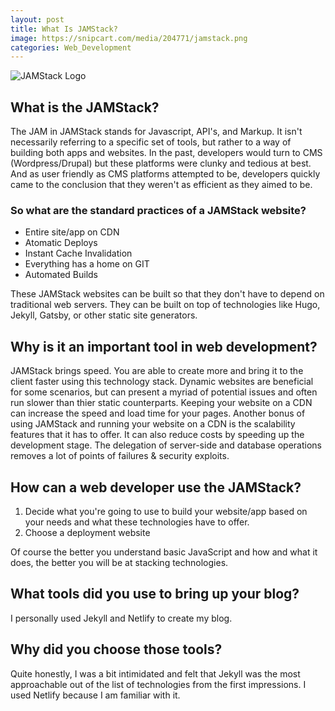 ```yaml
---
layout: post
title: What Is JAMStack?
image: https://snipcart.com/media/204771/jamstack.png
categories: Web_Development
---
```

![JAMStack Logo](https://snipcart.com/media/204771/jamstack.png)

## What is the JAMStack?

The JAM in JAMStack stands for Javascript, API's, and Markup. It isn't necessarily referring to a specific set of tools, but rather to a way of building both apps and websites. In the past, developers would turn to CMS (Wordpress/Drupal) but these platforms were clunky and tedious at best. And as user friendly as CMS platforms attempted to be, developers quickly came to the conclusion that they weren't as efficient as they aimed to be. 

### So what are the standard practices of a JAMStack website?

* Entire site/app on CDN
* Atomatic Deploys
* Instant Cache Invalidation
* Everything has a home on GIT
* Automated Builds

These JAMStack websites can be built so that they don't have to depend on traditional web servers. They can be built on top of technologies like Hugo, Jekyll, Gatsby, or other static site generators.

## Why is it an important tool in web development?

JAMStack brings speed. You are able to create more and bring it to the client faster using this technology stack. Dynamic websites are beneficial for some scenarios, but can present a myriad of potential issues and often run slower than thier static counterparts. Keeping your website on a CDN can increase the speed and load time for your pages. Another bonus of using JAMStack and running your website on a CDN is the scalability features that it has to offer. It can also reduce costs by speeding up the development stage. The delegation of server-side and database operations removes a lot of points of failures & security exploits.

## How can a web developer use the JAMStack?

1. Decide what you're going to use to build your website/app based on your needs and what these technologies have to offer.
2. Choose a deployment website

Of course the better you understand basic JavaScript and how and what it does, the better you will be at stacking technologies.

## What tools did you use to bring up your blog?

I personally used Jekyll and Netlify to create my blog.

## Why did you choose those tools?

Quite honestly, I was a bit intimidated and felt that Jekyll was the most approachable out of the list of technologies from the first impressions. I used Netlify because I am familiar with it. 